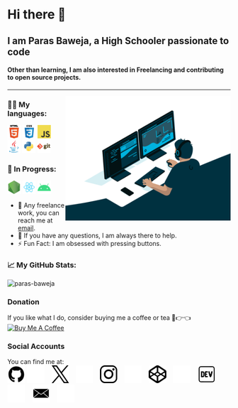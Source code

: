 # Hi there 👋
##  I am Paras Baweja, a High Schooler passionate to code  
#### Other than learning, I am also interested in Freelancing and contributing to open source projects.
<hr>
<img align="right" src="./Content/profile-gif.gif" alt="GIf" height="280">  

### 👨‍💻 My languages:  
<code><img height="30" src="https://raw.githubusercontent.com/github/explore/80688e429a7d4ef2fca1e82350fe8e3517d3494d/topics/html/html.png"></code>
<code><img height="30" src="https://raw.githubusercontent.com/github/explore/80688e429a7d4ef2fca1e82350fe8e3517d3494d/topics/css/css.png"></code>
<code><img height="30" src="https://raw.githubusercontent.com/github/explore/80688e429a7d4ef2fca1e82350fe8e3517d3494d/topics/javascript/javascript.png"></code>
<code><img height="30" src="./Content/Java Logo.webp"></code>
<code><img height="30" src="https://raw.githubusercontent.com/github/explore/80688e429a7d4ef2fca1e82350fe8e3517d3494d/topics/python/python.png"></code>
<code><img height="30" src="https://raw.githubusercontent.com/github/explore/80688e429a7d4ef2fca1e82350fe8e3517d3494d/topics/git/git.png"></code>
### 🌱 In Progress:  
<code><img height="30" src="https://raw.githubusercontent.com/github/explore/80688e429a7d4ef2fca1e82350fe8e3517d3494d/topics/nodejs/nodejs.png"></code>
<code><img height="30" src="https://raw.githubusercontent.com/github/explore/80688e429a7d4ef2fca1e82350fe8e3517d3494d/topics/react/react.png"></code>
<code><img height="30" src="https://raw.githubusercontent.com/github/explore/80688e429a7d4ef2fca1e82350fe8e3517d3494d/topics/android/android.png"></code>
* 💼 Any freelance work, you can reach me at [email](mailto:parasbaweja@outlook.com).  
* 💬 If you have any questions, I am always there to help.  
* ⚡ Fun Fact: I am obsessed with pressing buttons.

### 📈 My GitHub Stats:
<img src="https://github-readme-stats.vercel.app/api?username=paras-baweja&show_icons=true&theme=gotham" alt="paras-baweja" />

### Donation
If you like what I do, consider buying me a coffee or tea 🥺👉👈  
<a href="https://www.buymeacoffee.com/parasbaweja" target="_blank"><img src="https://cdn.buymeacoffee.com/buttons/v2/default-blue.png" alt="Buy Me A Coffee" width="150" ></a>  

### Social Accounts
You can find me at:  
[![github profile link](./Content/github-for-light.webp)](https://www.github.com/Paras-Baweja#gh-light-mode-only)
[![github profile link](./Content/github-for-dark.webp)](https://www.github.com/Paras-Baweja#gh-dark-mode-only)
&nbsp;&nbsp;&nbsp;[![x profile link](./Content/x-for-light.webp)](https://www.twitter.com/ParasBaw#gh-light-mode-only)
&nbsp;&nbsp;&nbsp;[![x profile link](./Content/x-for-dark.webp)](https://www.twitter.com/ParasBaw#gh-dark-mode-only)
&nbsp;&nbsp;&nbsp;[![instagram profile link](./Content/instagram-for-light.webp)](https://www.instagram.com/paras.baw#gh-light-mode-only)
&nbsp;&nbsp;&nbsp;[![instagram profile link](./Content/instagram-for-dark.webp)](https://www.instagram.com/paras.baw#gh-dark-mode-only)
&nbsp;&nbsp;&nbsp;[![codepen profile link](./Content/codepen-for-light.webp)](https://codepen.io/Paras-Baweja#gh-light-mode-only)
&nbsp;&nbsp;&nbsp;[![codepen profile link](./Content/codepen-for-dark.webp)](https://codepen.io/Paras-Baweja#gh-dark-mode-only)
&nbsp;&nbsp;&nbsp;[![dev profile link](./Content/dev-for-light.webp)](https://dev.to/parasbaweja#gh-light-mode-only)
&nbsp;&nbsp;&nbsp;[![dev profile link](./Content/dev-for-dark.webp)](https://dev.to/parasbaweja#gh-dark-mode-only)
&nbsp;&nbsp;&nbsp;[![mail link](./Content/mail-for-light.webp)](mailto:parasbaweja@outlook.com#gh-light-mode-only)
&nbsp;&nbsp;&nbsp;[![mail link](./Content/mail-for-dark.webp)](mailto:parasbaweja@outlook.com#gh-dark-mode)